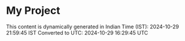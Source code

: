 # My Project

This content is dynamically generated in Indian Time (IST): 2024-10-29 21:59:45 IST
Converted to UTC: 2024-10-29 16:29:45 UTC
